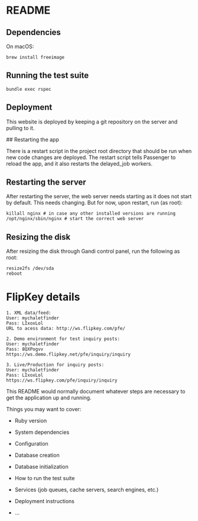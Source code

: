 # README

## Dependencies

On macOS:

```
brew install freeimage
```

## Running the test suite

`bundle exec rspec`

## Deployment

This website is deployed by keeping a git repository on the server and pulling
to it.

## Restarting the app

There is a restart script in the project root directory that should be run
when new code changes are deployed. The restart script tells Passenger
to reload the app, and it also restarts the delayed_job workers.

## Restarting the server

After restarting the server, the web server needs starting as it does not start
by default. This needs changing. But for now, upon restart, run (as root):

```
killall nginx # in case any other installed versions are running
/opt/nginx/sbin/nginx # start the correct web server
```

## Resizing the disk

After resizing the disk through Gandi control panel, run the following as root:

```
resize2fs /dev/sda
reboot
```

# FlipKey details

```
1. XML data/feed:
User: mychaletfinder
Pass: LIxoxLol
URL to acess data: http://ws.flipkey.com/pfe/

2. Demo environment for test inquiry posts:
User: mychaletfinder
Pass: 8QXPogvv
https://ws.demo.flipkey.net/pfe/inquiry/inquiry

3. Live/Production for inquiry posts:
User: mychaletfinder
Pass: LIxoxLol
https://ws.flipkey.com/pfe/inquiry/inquiry
```


This README would normally document whatever steps are necessary to get the
application up and running.

Things you may want to cover:

* Ruby version

* System dependencies

* Configuration

* Database creation

* Database initialization

* How to run the test suite

* Services (job queues, cache servers, search engines, etc.)

* Deployment instructions

* ...
